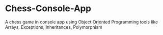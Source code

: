 # Chess-Console-App
A chess game in console app using Object Oriented Programming tools like Arrays, Exceptions, Inheritances, Polymorphism
